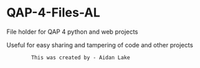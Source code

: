 # QAP-4-Files-AL
File holder for QAP 4 python and web projects 

Useful for easy sharing and tampering of code and other projects

            This was created by - Aidan Lake 
